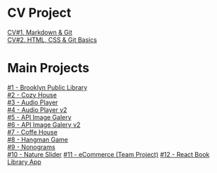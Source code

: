 # CV Project

[CV#1. Markdown & Git](https://PakhomovIvan.github.io/rsschool-cv/cv "CV#1. Markdown & Git")  
[CV#2. HTML, CSS & Git Basics](https://PakhomovIvan.github.io/rsschool-cv/ "CV#2. HTML, CSS & Git Basics")

# Main Projects

[#1 - Brooklyn Public Library](https://rolling-scopes-school.github.io/pakhomovivan-JSFEPRESCHOOL2023Q2/library/ "Brooklyn Public Library")\
[#2 - Cozy House](https://rolling-scopes-school.github.io/pakhomovivan-JSFEPRESCHOOL2024Q2/shelter/ "Cozy House")\
[#3 - Audio Player](https://rolling-scopes-school.github.io/pakhomovivan-JSFEPRESCHOOL2023Q2/js30-1.2-audio-player/ "Audio Player")\
[#4 - Audio Player v2](https://rolling-scopes-school.github.io/pakhomovivan-JSFEPRESCHOOL2024Q2/js30-1.2-audio-player/  "Audio Player v2")\
[#5 - API Image Galery](https://rolling-scopes-school.github.io/pakhomovivan-JSFEPRESCHOOL2023Q2/js30-2.2-image-gallery/ "API Image Galery")\
[#6 - API Image Galery v2](https://rolling-scopes-school.github.io/pakhomovivan-JSFEPRESCHOOL2024Q2/js30-2.2-image-gallery/ "API Image Galery v2")\
[#7 - Coffe House](https://rolling-scopes-school.github.io/pakhomovivan-JSFE2023Q4/coffe-house/ "Coffe House")\
[#8 - Hangman Game](https://rolling-scopes-school.github.io/pakhomovivan-JSFEPRESCHOOL2024Q2/js30-3.3-random-game/ "Hangman")\
[#9 - Nonograms](https://rolling-scopes-school.github.io/pakhomovivan-JSFE2023Q4/nonograms/ "Nonograms")\
[#10 - Nature Slider](https://pakhomovivan.github.io/cssMemeSlider/cssMemeSlider/ "Nature Slider")
[#11 - eCommerce (Team Project)](https://dead-pixel101.netlify.app/ "eCommerce")
[#12 - React Book Library App](https://pakhomovivan.github.io/React-Redux-ReduxToolkit/ "React Book Library App")
